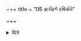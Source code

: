 +++
title = "05 आरोहणे हविर्धाने"

+++

<details><summary>थिते</summary>

5. the carts... the Havirdhānas;  
</details>

